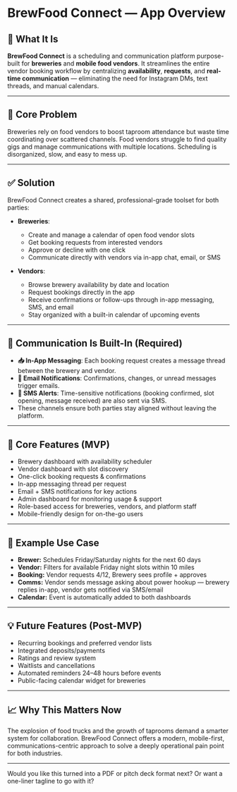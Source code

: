 # **BrewFood Connect — App Overview**

## 🧠 What It Is  
**BrewFood Connect** is a scheduling and communication platform purpose-built for **breweries** and **mobile food vendors**. It streamlines the entire vendor booking workflow by centralizing **availability**, **requests**, and **real-time communication** — eliminating the need for Instagram DMs, text threads, and manual calendars.

---

## 🎯 Core Problem  
Breweries rely on food vendors to boost taproom attendance but waste time coordinating over scattered channels. Food vendors struggle to find quality gigs and manage communications with multiple locations. Scheduling is disorganized, slow, and easy to mess up.

---

## ✅ Solution  
BrewFood Connect creates a shared, professional-grade toolset for both parties:

- **Breweries**:
  - Create and manage a calendar of open food vendor slots
  - Get booking requests from interested vendors
  - Approve or decline with one click
  - Communicate directly with vendors via in-app chat, email, or SMS

- **Vendors**:
  - Browse brewery availability by date and location
  - Request bookings directly in the app
  - Receive confirmations or follow-ups through in-app messaging, SMS, and email
  - Stay organized with a built-in calendar of upcoming events

---

## 📲 Communication Is Built-In (Required)

- **📥 In-App Messaging**: Each booking request creates a message thread between the brewery and vendor.  
- **📧 Email Notifications**: Confirmations, changes, or unread messages trigger emails.  
- **📱 SMS Alerts**: Time-sensitive notifications (booking confirmed, slot opening, message received) are also sent via SMS.  
- These channels ensure both parties stay aligned without leaving the platform.

---

## 🔑 Core Features (MVP)

- Brewery dashboard with availability scheduler  
- Vendor dashboard with slot discovery  
- One-click booking requests & confirmations  
- In-app messaging thread per request  
- Email + SMS notifications for key actions  
- Admin dashboard for monitoring usage & support  
- Role-based access for breweries, vendors, and platform staff  
- Mobile-friendly design for on-the-go users

---

## 📌 Example Use Case  
- **Brewer:** Schedules Friday/Saturday nights for the next 60 days  
- **Vendor:** Filters for available Friday night slots within 10 miles  
- **Booking:** Vendor requests 4/12, Brewery sees profile + approves  
- **Comms:** Vendor sends message asking about power hookup — brewery replies in-app, vendor gets notified via SMS/email  
- **Calendar:** Event is automatically added to both dashboards

---

## 💡 Future Features (Post-MVP)

- Recurring bookings and preferred vendor lists  
- Integrated deposits/payments  
- Ratings and review system  
- Waitlists and cancellations  
- Automated reminders 24–48 hours before events  
- Public-facing calendar widget for breweries  

---

## 📈 Why This Matters Now  
The explosion of food trucks and the growth of taprooms demand a smarter system for collaboration. BrewFood Connect offers a modern, mobile-first, communications-centric approach to solve a deeply operational pain point for both industries.

---

Would you like this turned into a PDF or pitch deck format next? Or want a one-liner tagline to go with it?
